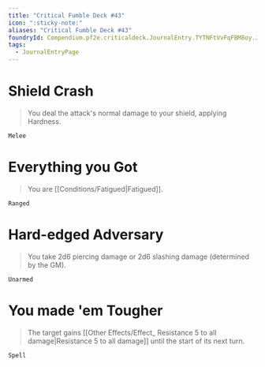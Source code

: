 ```yaml
---
title: "Critical Fumble Deck #43"
icon: ":sticky-note:"
aliases: "Critical Fumble Deck #43"
foundryId: Compendium.pf2e.criticaldeck.JournalEntry.TYTNFtVvFqFBM8oy.JournalEntryPage.CvQ1EVSIxYPukyF5
tags:
  - JournalEntryPage
---
```

# Shield Crash

> You deal the attack's normal damage to your shield, applying Hardness.

`Melee`

# Everything you Got

> You are [[Conditions/Fatigued|Fatigued]].

`Ranged`

# Hard-edged Adversary

> You take 2d6 piercing damage or 2d6 slashing damage (determined by the GM).

`Unarmed`

# You made 'em Tougher

> The target gains [[Other Effects/Effect\_ Resistance 5 to all damage|Resistance 5 to all damage]] until the start of its next turn.

`Spell`